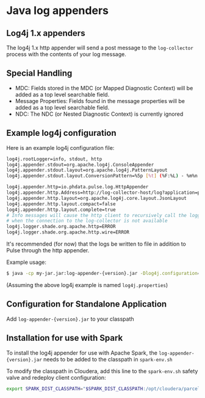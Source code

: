 # Java log appenders

## Log4j 1.x appenders
The log4j 1.x http appender will send a post message to the `log-collector` process with the
contents of your log message.


## Special Handling 
- MDC: Fields stored in the MDC (or Mapped Diagnostic Context) will be added as a top level searchable
 field.  
- Message Properties: Fields found in the message properties will be added as a top level searchable
field. 
- NDC: The NDC (or Nested Diagnostic Context) is currently ignored

## Example log4j configuration
Here is an example log4j configuration file:

```bash
log4j.rootLogger=info, stdout, http
log4j.appender.stdout=org.apache.log4j.ConsoleAppender
log4j.appender.stdout.layout=org.apache.log4j.PatternLayout
log4j.appender.stdout.layout.ConversionPattern=%5p [%t] (%F:%L) - %m%n

log4j.appender.http=io.phdata.pulse.log.HttpAppender
log4j.appender.http.Address=http://log-collector-host/log?application=pulse-test-90
log4j.appender.http.layout=org.apache.log4j.core.layout.JsonLayout
log4j.appender.http.layout.compact=false
log4j.appender.http.layout.complete=true
# Info messages will cause the http client to recursively call the logger 
# when the connection to the log-collector is not available
log4j.logger.shade.org.apache.http=ERROR
log4j.logger.shade.org.apache.http.wire=ERROR

```

It's recommended (for now) that the logs be written to file in addition to Pulse through the http 
appender. 

Example usage:

```bash
$ java -cp my-jar.jar:log-appender-{version}.jar -Dlog4j.configuration=file:log4j.properties com.my.main.class
```

(Assuming the above log4j example is named `log4j.properties`)

## Configuration for Standalone Application
Add `log-appender-{version}.jar` to your classpath

## Installation for use with Spark
To install the log4j appender for use with Apache Spark, the `log-appender-{version}.jar`  needs
to be added to the classpath in `spark-env.sh`

To modify the classpath in Cloudera, add this line to the `spark-env.sh` safety valve and redeploy
client configuration:

```bash
export SPARK_DIST_CLASSPATH="$SPARK_DIST_CLASSPATH:/opt/cloudera/parcels/PULSE/lib/appenders/*"
```




